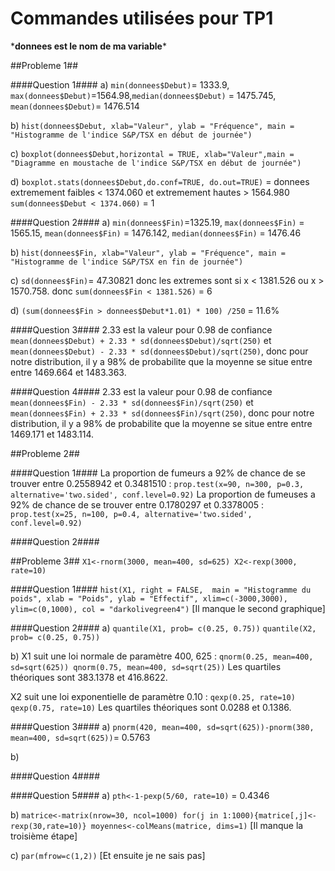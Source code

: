 # Commandes utilisées pour TP1 #

\***donnees est le nom de ma variable**\*

##Probleme 1##

####Question 1####
a)  `min(donnees$Debut)`= 1333.9, `max(donnees$Debut)`=1564.98,`median(donnees$Debut)` = 1475.745, `mean(donnees$Debut)`= 1476.514
			

b)  `hist(donnees$Debut, xlab="Valeur", ylab = "Fréquence", main = "Histogramme de l'indice S&P/TSX en début de journée")`

c)  `boxplot(donnees$Debut,horizontal = TRUE, xlab="Valeur",main = "Diagramme en moustache de l'indice S&P/TSX en début de journée")`

d)  `boxplot.stats(donnees$Debut,do.conf=TRUE, do.out=TRUE)` = donnees extremement faibles < 1374.060  et extremement hautes > 1564.980 <br>
`sum(donnees$Debut < 1374.060)` = 1 <br>

####Question 2####
a)  `min(donnees$Fin)`=1325.19, `max(donnees$Fin)` = 1565.15, `mean(donnees$Fin)` = 1476.142, `median(donnees$Fin)` = 1476.46

b) `hist(donnees$Fin, xlab="Valeur", ylab = "Fréquence", main = "Histogramme de l'indice S&P/TSX en fin de journée")`

c) `sd(donnees$Fin)`= 47.30821 donc les extremes sont si x < 1381.526 ou x > 1570.758. donc `sum(donnees$Fin < 1381.526)` = 6

d) `(sum(donnees$Fin > donnees$Debut*1.01) * 100) /250` = 11.6%

####Question 3####
2.33 est la valeur pour 0.98 de confiance
`mean(donnees$Debut) + 2.33 * sd(donnees$Debut)/sqrt(250)` et `mean(donnees$Debut) - 2.33 * sd(donnees$Debut)/sqrt(250)`, donc pour notre distribution, il y a 98% de probabilite que la moyenne se situe entre entre 1469.664 et 1483.363.

####Question 4####
2.33 est la valeur pour 0.98 de confiance
`mean(donnees$Fin) - 2.33 * sd(donnees$Fin)/sqrt(250)` et `mean(donnees$Fin) + 2.33 * sd(donnees$Fin)/sqrt(250)`, donc pour notre distribution, il y a 98% de probabilite que la moyenne se situe entre entre 1469.171 et 1483.114.


##Probleme 2##

####Question 1####
La proportion de fumeurs a 92% de chance de se trouver entre 0.2558942 et 0.3481510 :
`prop.test(x=90, n=300, p=0.3, alternative='two.sided', conf.level=0.92)`
La proportion de fumeuses a 92% de chance de se trouver entre 0.1780297 et 0.3378005 :
`prop.test(x=25, n=100, p=0.4, alternative='two.sided', conf.level=0.92)` 

####Question 2####


##Probleme 3##
`X1<-rnorm(3000, mean=400, sd=625)
X2<-rexp(3000, rate=10)`

####Question 1####
`hist(X1, right = FALSE, 
	main = "Histogramme du poids", xlab = "Poids",
	ylab = "Effectif", xlim=c(-3000,3000), ylim=c(0,1000),
	col = "darkolivegreen4")`
[Il manque le second graphique]

####Question 2####
a)  `quantile(X1, prob= c(0.25, 0.75))`
`quantile(X2, prob= c(0.25, 0.75))`

b)  X1 suit une loi normale de paramètre 400, 625 : 
`qnorm(0.25, mean=400, sd=sqrt(625))
qnorm(0.75, mean=400, sd=sqrt(25))`
Les quartiles théoriques sont 383.1378 et 416.8622.

X2 suit une loi exponentielle de paramètre 0.10 :
`qexp(0.25, rate=10)
qexp(0.75, rate=10)`
Les quartiles théoriques sont 0.0288 et 0.1386.

####Question 3####
a)  `pnorm(420, mean=400, sd=sqrt(625))-pnorm(380, mean=400, sd=sqrt(625))`= 0.5763

b)  

####Question 4####

####Question 5####
a)  `pth<-1-pexp(5/60, rate=10)` = 0.4346

b)  `matrice<-matrix(nrow=30, ncol=1000)
for(j in 1:1000){matrice[,j]<-rexp(30,rate=10)}
moyennes<-colMeans(matrice, dims=1)`
[Il manque la troisième étape]

c)  `par(mfrow=c(1,2))`
[Et ensuite je ne sais pas]

